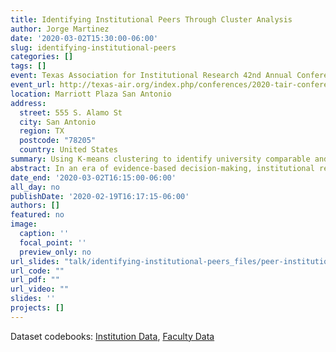 ```yaml
---
title: Identifying Institutional Peers Through Cluster Analysis
author: Jorge Martinez
date: '2020-03-02T15:30:00-06:00'
slug: identifying-institutional-peers
categories: []
tags: []
event: Texas Association for Institutional Research 42nd Annual Conference
event_url: http://texas-air.org/index.php/conferences/2020-tair-conference/
location: Marriott Plaza San Antonio
address:
  street: 555 S. Alamo St
  city: San Antonio
  region: TX
  postcode: "78205"
  country: United States
summary: Using K-means clustering to identify university comparable and aspirational peers.
abstract: In an era of evidence-based decision-making, institutional researchers utilize benchmarking as a means of evaluating and improving university performance. University leadership use benchmarking metrics like six-year graduation rates to compare their performance to their peers, identify leading national institutions, and to discover best practices towards achieving institutional goals. In this session, I discuss how to identify peer institutions for the University of Houston using IPEDS data. I employ cluster analysis to calculate distance measures and then group institutions based on their institutional characteristics. At the end of this session, attendees will understand how to identify appropriate metrics, how to execute clustering methods, how to evaluate their analyses, and how to visualize cluster groups to communicate their findings.
date_end: '2020-03-02T16:15:00-06:00'
all_day: no
publishDate: '2020-02-19T16:17:15-06:00'
authors: []
featured: no
image:
  caption: ''
  focal_point: ''
  preview_only: no
url_slides: "talk/identifying-institutional-peers_files/peer-institutions.html"
url_code: ""
url_pdf: ""
url_video: ""
slides: ''
projects: []
---
```


Dataset codebooks: [Institution Data](/talk/identifying-institutional-peers_files/institution-data-codebook.html), [Faculty Data](/talk/identifying-institutional-peers_files/faculty-data-codebook.html)